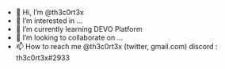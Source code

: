 - 👋 Hi, I’m @th3c0rt3x
- 👀 I’m interested in ...
- 🌱 I’m currently learning DEVO Platform
- 💞️ I’m looking to collaborate on ...
- 📫 How to reach me @th3c0rt3x (twitter, gmail.com) discord : th3c0rt3x#2933



<!---
th3c0rt3x/th3c0rt3x is a ✨ special ✨ repository because its `README.md` (this file) appears on your GitHub profile.
You can click the Preview link to take a look at your changes.
--->
